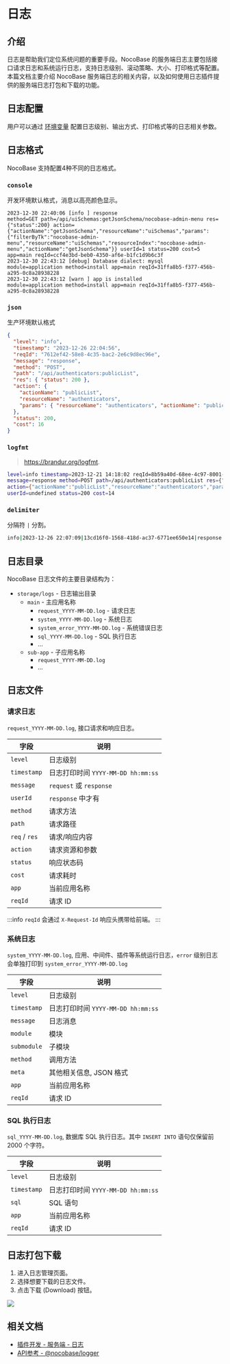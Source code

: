 # 日志

## 介绍

日志是帮助我们定位系统问题的重要手段。NocoBase 的服务端日志主要包括接口请求日志和系统运行日志，支持日志级别、滚动策略、大小、打印格式等配置。本篇文档主要介绍 NocoBase 服务端日志的相关内容，以及如何使用日志插件提供的服务端日志打包和下载的功能。

## 日志配置

用户可以通过 [环境变量](../../welcome/getting-started/env.md#logger_transport) 配置日志级别、输出方式、打印格式等的日志相关参数。

## 日志格式

NocoBase 支持配置4种不同的日志格式。

### `console`

开发环境默认格式，消息以高亮颜色显示。

```
2023-12-30 22:40:06 [info ] response                                     method=GET path=/api/uiSchemas:getJsonSchema/nocobase-admin-menu res={"status":200} action={"actionName":"getJsonSchema","resourceName":"uiSchemas","params":{"filterByTk":"nocobase-admin-menu","resourceName":"uiSchemas","resourceIndex":"nocobase-admin-menu","actionName":"getJsonSchema"}} userId=1 status=200 cost=5 app=main reqId=ccf4e3bd-beb0-4350-af6e-b1fc1d9b6c3f
2023-12-30 22:43:12 [debug] Database dialect: mysql                      module=application method=install app=main reqId=31ffa8b5-f377-456b-a295-0c8a28938228
2023-12-30 22:43:12 [warn ] app is installed                             module=application method=install app=main reqId=31ffa8b5-f377-456b-a295-0c8a28938228
```

### `json`

生产环境默认格式

```json
{
  "level": "info",
  "timestamp": "2023-12-26 22:04:56",
  "reqId": "7612ef42-58e8-4c35-bac2-2e6c9d8ec96e",
  "message": "response",
  "method": "POST",
  "path": "/api/authenticators:publicList",
  "res": { "status": 200 },
  "action": {
    "actionName": "publicList",
    "resourceName": "authenticators",
    "params": { "resourceName": "authenticators", "actionName": "publicList" }
  },
  "status": 200,
  "cost": 16
}
```

### `logfmt`

> https://brandur.org/logfmt.

```bash
level=info timestamp=2023-12-21 14:18:02 reqId=8b59a40d-68ee-4c97-8001-71a47a92805a
message=response method=POST path=/api/authenticators:publicList res={"status":200}
action={"actionName":"publicList","resourceName":"authenticators","params":{"resourceName":"authenticators","actionName":"publicList"}}
userId=undefined status=200 cost=14
```

### `delimiter`

分隔符 `|` 分割。

```bash
info|2023-12-26 22:07:09|13cd16f0-1568-418d-ac37-6771ee650e14|response|POST|/api/authenticators:publicList|{"status":200}|{"actionName":"publicList","resourceName":"authenticators","params":{"resourceName":"authenticators","actionName":"publicList"}}||200|25
```

## 日志目录

NocoBase 日志文件的主要目录结构为：

- `storage/logs` - 日志输出目录
  - `main` - 主应用名称
    - `request_YYYY-MM-DD.log` - 请求日志
    - `system_YYYY-MM-DD.log` - 系统日志
    - `system_error_YYYY-MM-DD.log` - 系统错误日志
    - `sql_YYYY-MM-DD.log` - SQL 执行日志
    - ...
  - `sub-app` - 子应用名称
    - `request_YYYY-MM-DD.log`
    - ...

## 日志文件

### 请求日志

`request_YYYY-MM-DD.log`, 接口请求和响应日志。

| 字段          | 说明                               |
| ------------- | ---------------------------------- |
| `level`       | 日志级别                           |
| `timestamp`   | 日志打印时间 `YYYY-MM-DD hh:mm:ss` |
| `message`     | `request` 或 `response`            |
| `userId`      | `response` 中才有                  |
| `method`      | 请求方法                           |
| `path`        | 请求路径                           |
| `req` / `res` | 请求/响应内容                      |
| `action`      | 请求资源和参数                     |
| `status`      | 响应状态码                         |
| `cost`        | 请求耗时                           |
| `app`         | 当前应用名称                       |
| `reqId`       | 请求 ID                            |

:::info
`reqId` 会通过 `X-Request-Id` 响应头携带给前端。
:::

### 系统日志

`system_YYYY-MM-DD.log`, 应用、中间件、插件等系统运行日志，`error` 级别日志会单独打印到 `system_error_YYYY-MM-DD.log`

| 字段        | 说明                               |
| ----------- | ---------------------------------- |
| `level`     | 日志级别                           |
| `timestamp` | 日志打印时间 `YYYY-MM-DD hh:mm:ss` |
| `message`   | 日志消息                           |
| `module`    | 模块                               |
| `submodule` | 子模块                             |
| `method`    | 调用方法                           |
| `meta`      | 其他相关信息, JSON 格式            |
| `app`       | 当前应用名称                       |
| `reqId`     | 请求 ID                            |

### SQL 执行日志

`sql_YYYY-MM-DD.log`, 数据库 SQL 执行日志。其中 `INSERT INTO` 语句仅保留前 2000 个字符。

| 字段        | 说明                               |
| ----------- | ---------------------------------- |
| `level`     | 日志级别                           |
| `timestamp` | 日志打印时间 `YYYY-MM-DD hh:mm:ss` |
| `sql`       | SQL 语句                           |
| `app`       | 当前应用名称                       |
| `reqId`     | 请求 ID                            |

## 日志打包下载

1. 进入日志管理页面。
2. 选择想要下载的日志文件。
3. 点击下载 (Download) 按钮。

![](https://nocobase-docs.oss-cn-beijing.aliyuncs.com/c39677082207f79a0e57960b7665c983.png)

## 相关文档

- [插件开发 - 服务端 - 日志](../../development/server/logger)
- [API参考 - @nocobase/logger](../../api/logger)
